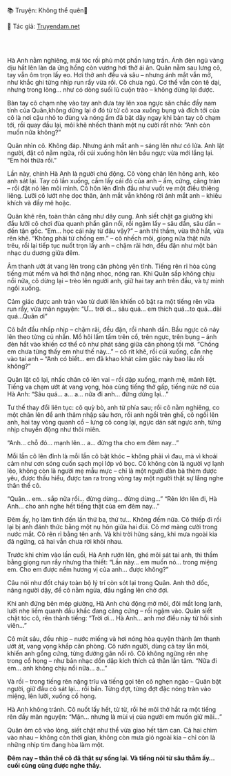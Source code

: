 📚 Truyện: Không thể quên🔞 
<br>
<p>📖 Tác giả: <a href="https://truyendam.net" target="_blank" title="Truyện sex người lớn, truyện 18+ tại Truyendam.net">Truyendam.net</a></p>
<br></br>

Hà Anh nằm nghiêng, mái tóc rối phủ một phần lưng trần. Ánh đèn ngủ vàng dịu hắt lên làn da ửng hồng còn vương hơi thở ái ân.
Quân nằm sau lưng cô, tay vẫn ôm trọn lấy eo. Hơi thở anh đều và sâu – nhưng ánh mắt vẫn mở, như khắc ghi từng nhịp run rẩy vừa rồi.
Cô chưa ngủ. Cơ thể vẫn còn tê dại, nhưng trong lòng… như có dòng suối lũ cuộn trào – không dừng lại được.

Bàn tay cô chạm nhẹ vào tay anh đưa tay lên xoa ngực săn chắc đầy nam tính của Quân,không dừng lại ở đó từ từ cô xoa xuống bụng và đích tới của cô là nơi cậu nhỏ to đùng và nóng ấm đã bật dậy ngay khi bàn tay cô chạm tới, rồi quay đầu lại, môi khẽ nhếch thành một nụ cười rất nhỏ:
“Anh còn muốn nữa không?”

Quân nhìn cô. Không đáp. Nhưng ánh mắt anh – sáng lên như có lửa.
Anh lật người, đặt cô nằm ngửa, rồi cúi xuống hôn lên bầu ngực vừa mới lắng lại.
“Em hỏi thừa rồi.”

Lần này, chính Hà Anh là người chủ động. Cô vòng chân lên hông anh, kéo anh sát lại. Tay cô lần xuống, cầm lấy cái đó của anh – ấm, cứng, căng tràn – rồi đặt nó lên môi mình.
Cô hôn lên đỉnh đầu như vuốt ve một điều thiêng liêng. Lưỡi cô lướt nhẹ dọc thân, ánh mắt vẫn không rời ánh mắt anh – khiêu khích và đầy mê hoặc.

Quân khẽ rên, toàn thân căng như dây cung. Anh siết chặt ga giường khi đầu lưỡi cô chơi đùa quanh phần gân nổi, rồi ngậm lấy – sâu dần, sâu dần – đến tận gốc.
“Em… học cái này từ đâu vậy?” – anh thì thầm, vừa thở hắt, vừa rên khẽ.
“Không phải từ chồng em.” – cô nhếch môi, giọng nửa thật nửa trêu, rồi lại tiếp tục nuốt trọn lấy anh – chậm rãi hơn, đều đặn như một bản nhạc du dương giữa đêm.

Âm thanh ướt át vang lên trong căn phòng yên tĩnh. Tiếng rên rỉ hòa cùng tiếng mút mềm và hơi thở nặng nhọc, nóng ran.
Khi Quân sắp không chịu nổi nữa, cô dừng lại – trèo lên người anh, giữ hai tay anh trên đầu, và tự mình ngồi xuống.

Cảm giác được anh tràn vào từ dưới lên khiến cô bật ra một tiếng rên vừa run rẩy, vừa mãn nguyện:
“Ư… trời ơi… sâu quá… em thích quá…to quá…dài quá…Quân ơi”

Cô bắt đầu nhấp nhịp – chậm rãi, đều đặn, rồi nhanh dần. Bầu ngực cô nảy lên theo từng cú nhấn. Mồ hôi lấm tấm trên cổ, trên ngực, trên bụng – ánh đèn hắt vào khiến cơ thể cô như phát sáng giữa căn phòng tối mờ.
“Chồng em chưa từng thấy em như thế này…” – cô rít khẽ, rồi cúi xuống, cắn nhẹ vào tai anh – “Anh có biết… em đã khao khát cảm giác này bao lâu rồi không?”

Quân lật cô lại, nhấc chân cô lên vai – rồi dập xuống, mạnh mẽ, mãnh liệt.
Tiếng va chạm ướt át vang vọng, hòa cùng tiếng thở gấp, tiếng nức nở của Hà Anh:
“Sâu quá… a… a… nữa đi anh… đừng dừng lại…”

Tư thế thay đổi liên tục: cô quỳ bò, anh từ phía sau; rồi cô nằm nghiêng, co một chân lên để anh thâm nhập sâu hơn, rồi anh ngồi trên ghế, cô ngồi lên anh, hai tay vòng quanh cổ – lưng cô cong lại, ngực dán sát ngực anh, từng nhịp chuyển động như thôi miên.

“Anh… chỗ đó… mạnh lên… a… đừng tha cho em đêm nay…”

Mỗi lần cô lên đỉnh là mỗi lần cô bật khóc – không phải vì đau, mà vì khoái cảm như cơn sóng cuốn sạch mọi lớp vỏ bọc.
Cô không còn là người vợ lạnh lẽo, không còn là người mẹ mẫu mực – chỉ là một người đàn bà thèm được yêu, được thấu hiểu, được tan ra trong vòng tay một người thật sự lắng nghe thân thể cô.

“Quân… em… sắp nữa rồi… đừng dừng… đừng dừng…”
“Rên lớn lên đi, Hà Anh… cho anh nghe hết tiếng thật của em đêm nay…”

Đêm ấy, họ làm tình đến lần thứ ba, thứ tư… Không đếm nữa. Cô thiếp đi rồi lại bị anh đánh thức bằng một nụ hôn giữa hai đùi.
Cô mơ màng cười trong nước mắt. Cô rên rỉ bằng tên anh. Và khi trời hửng sáng, khi mưa ngoài kia đã ngừng, cả hai vẫn chưa rời khỏi nhau.

Trước khi chìm vào lần cuối, Hà Anh rướn lên, ghé môi sát tai anh, thì thầm bằng giọng run rẩy nhưng tha thiết:
“Lần này… em muốn nó… trong miệng em. Cho em được nếm hương vị của anh… được không?”

Câu nói như đốt cháy toàn bộ lý trí còn sót lại trong Quân.
Anh thở dốc, nâng người dậy, để cô nằm ngửa, đầu ngẩng lên chờ đợi.

Khi anh đứng bên mép giường, Hà Anh chủ động mở môi, đôi mắt long lanh, lưỡi nhẹ liếm quanh đầu khấc đang căng cứng – rồi ngậm vào.
Quân siết chặt tóc cô, rên thành tiếng:
“Trời ơi… Hà Anh… anh mơ điều này từ hồi sinh viên…”

Cô mút sâu, đều nhịp – nước miếng và hơi nóng hòa quyện thành âm thanh ướt át, vang vọng khắp căn phòng.
Cô rướn người, dùng cả tay lẫn môi, khiến anh gồng cứng, từng đường gân nổi rõ.
Cô không ngừng rên nhẹ trong cổ họng – như bản nhạc dồn dập kích thích cả thân lẫn tâm.
“Nữa đi em… anh không chịu nổi nữa… a…”

Và rồi – trong tiếng rên nặng trĩu và tiếng gọi tên cô nghẹn ngào – Quân bật người, giữ đầu cô sát lại… rồi bắn.
Từng đợt, từng đợt đặc nóng tràn vào miệng, lên lưỡi, xuống cổ họng.

Hà Anh không tránh. Cô nuốt lấy hết, từ từ, rồi hé môi thở hắt ra một tiếng rên đầy mãn nguyện:
“Mặn… nhưng là mùi vị của người em muốn giữ mãi…”

Quân ôm cô vào lòng, siết chặt như thể vừa giao hết tâm can.
Cả hai chìm vào nhau – không còn thời gian, không còn mưa gió ngoài kia – chỉ còn là những nhịp tim đang hòa làm một.

**Đêm nay – thân thể cô đã thật sự sống lại. Và tiếng nói từ sâu thẳm ấy… cuối cùng cũng được nghe thấy.**